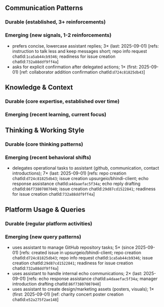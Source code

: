 ## Communication Patterns
### Durable (established, 3+ reinforcements)

### Emerging (new signals, 1-2 reinforcements)
- prefers concise, lowercase assistant replies; 3× (last: 2025-09-01) [refs: instruction to talk less and keep messages short; repo info request chatId:`1ca5ab44cb9346`; readiness for issue creation chatId:`732a88ddf9ff4a`]
- asks for explicit confirmation after delegated actions; 1× (first: 2025-09-01) [ref: collaborator addition confirmation chatId:`d724c81825db43`]

## Knowledge & Context
### Durable (core expertise, established over time)

### Emerging (recent learning, current focus)

## Thinking & Working Style
### Durable (core thinking patterns)

### Emerging (recent behavioral shifts)
- delegates operational tasks to assistant (github, communication, contact introductions); 7× (last: 2025-09-01) [refs: repo creation chatId:`d724c81825db43`; issue creation upsurgeio/bhindi-client; echo response assistance chatId:`a4daaefac5f34a`; echo reply drafting chatId:`86f73807007040`; issue creation chatId:`29d87cd1522841`; readiness for issue creation chatId:`732a88ddf9ff4a`]

## Platform Usage & Queries
### Durable (regular platform activities)

### Emerging (new query patterns)
- uses assistant to manage GitHub repository tasks; 5× (since 2025-09-01) [refs: created issue in upsurgeio/bhindi-client; repo creation chatId:`d724c81825db43`; repo info request chatId:`1ca5ab44cb9346`; issue creation chatId:`29d87cd1522841`; readiness for issue creation chatId:`732a88ddf9ff4a`]
- uses assistant to handle internal echo communications; 2× (last: 2025-09-01) [refs: echo response assistance chatId:`a4daaefac5f34a`; manager introduction drafting chatId:`86f73807007040`]
- uses assistant to create design/marketing assets (posters, visuals); 1× (first: 2025-09-01) [ref: charity concert poster creation chatId:`e52a275f2ae148`]